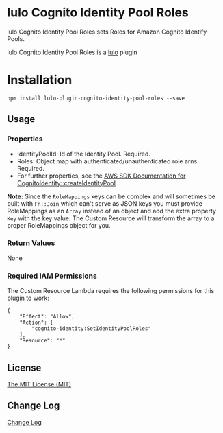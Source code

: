 # lulo Cognito Identity Pool Roles

lulo Cognito Identity Pool Roles sets Roles for Amazon Cognito Identify Pools.

lulo Cognito Identity Pool Roles is a [lulo](https://github.com/carlnordenfelt/lulo) plugin

# Installation
```
npm install lulo-plugin-cognito-identity-pool-roles --save
```

## Usage
### Properties
* IdentityPoolId: Id of the Identity Pool. Required.
* Roles: Object map with authenticated/unauthenticated role arns. Required.
* For further properties, see the [AWS SDK Documentation for CognitoIdentity::createIdentityPool](http://docs.aws.amazon.com/AWSJavaScriptSDK/latest/AWS/CognitoIdentity.html#createIdentityPool-property)

**Note:** Since the `RoleMappings` keys can be complex and will sometimes be built with `Fn::Join` which can't serve as JSON keys
you must provide RoleMappings as an `Array` instead of an object and add the extra property `Key` with the key value.
The Custom Resource will transform the array to a proper RoleMappings object for you.

### Return Values

None

### Required IAM Permissions
The Custom Resource Lambda requires the following permissions for this plugin to work:
```
{
    "Effect": "Allow",
    "Action": [
        "cognito-identity:SetIdentityPoolRoles"
    ],
    "Resource": "*"
}
```

## License
[The MIT License (MIT)](/LICENSE)

## Change Log
[Change Log](/CHANGELOG.md)
